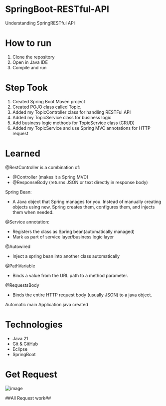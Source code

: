 # SpringBoot-RESTful-API
Understanding SpringRESTful API


# How to run
1. Clone the repository
2. Open in Java IDE
3. Compile and run

# Step Took
1. Created Spring Boot Maven project
2. Created POJO class called Topic.  
3. Added my TopicController class for handling RESTFul API
4. Added my TopicService class for business logic
5. Add business logic methods for TopicService class (CRUD)
6. Added my TopicService and use Spring MVC annotations for HTTP request

# Learned
@RestController is a combination of:
- @Controller (makes it a Spring MVC)
- @ResponseBody (returns JSON or text directly in response body)  
	
Spring Bean:
- A Java object that Spring manages for you. Instead of manually creating objects using new, Spring creates them, configures them, and injects them when needed. 
	
@Service annotation:
- Registers the class as Spring bean(automatically managed)
- Mark as part of service layer/business logic layer

@Autowired 
- Inject a spring bean into another class automatically

@PathVariable
- Binds a value from the URL path to a method parameter.

@RequestsBody
- Binds the entire HTTP request body (usually JSON) to a java object.

Automatic main Application.java created


# Technologies
- Java 21
- Git & GitHub
- Eclipse
- SpringBoot

# Get Request

![image](https://github.com/user-attachments/assets/2f46b1f6-06a9-408a-a437-95701ffa98d4)

##All Request work##


